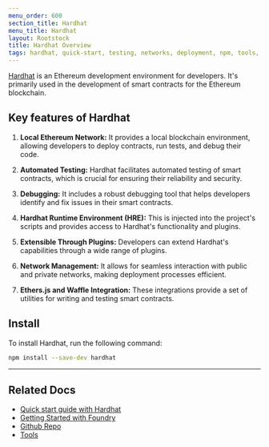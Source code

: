 ```yaml
---
menu_order: 600
section_title: Hardhat
menu_title: Hardhat
layout: Rootstock
title: Hardhat Overview
tags: hardhat, quick-start, testing, networks, deployment, npm, tools, rsk, ethereum, smart-contracts, install, windows, mac, linux, get-started, how-to
---
```


[Hardhat](https://hardhat.org/docs) is an Ethereum development environment for developers. It's primarily used in the development of smart contracts for the Ethereum blockchain. 

## Key features of Hardhat

1. **Local Ethereum Network:** It provides a local blockchain environment, allowing developers to deploy contracts, run tests, and debug their code.

2. **Automated Testing:** Hardhat facilitates automated testing of smart contracts, which is crucial for ensuring their reliability and security.

3. **Debugging:** It includes a robust debugging tool that helps developers identify and fix issues in their smart contracts.

4. **Hardhat Runtime Environment (HRE):** This is injected into the project's scripts and provides access to Hardhat's functionality and plugins.

5. **Extensible Through Plugins:** Developers can extend Hardhat's capabilities through a wide range of plugins.

6. **Network Management:** It allows for seamless interaction with public and private networks, making deployment processes efficient.

7. **Ethers.js and Waffle Integration:** These integrations provide a set of utilities for writing and testing smart contracts.

## Install

To install Hardhat, run the following command:

```bash
npm install --save-dev hardhat
```

----

## Related Docs

- [Quick start guide with Hardhat](/guides/quickstart/hardhat/)
- [Getting Started with Foundry](/tools/foundry/)
- [Github Repo](https://github.com/NomicFoundation/hardhat)
- [Tools](/tools/)